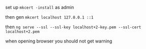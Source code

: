 set up `mkcert -install` as admin

then gen `mkcert localhost 127.0.0.1 ::1`

then `ng serve --ssl --ssl-key localhost+2-key.pem --ssl-cert localhost+2.pem`

when opening browser you should not get warning